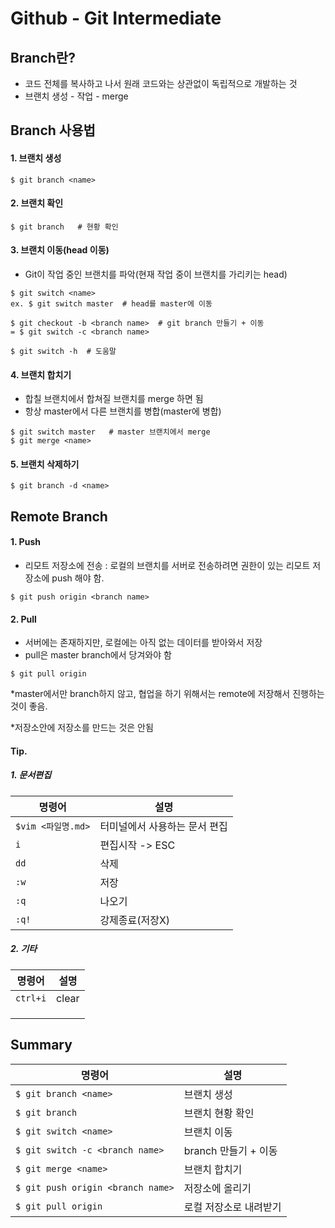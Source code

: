 # Github - Git Intermediate



## Branch란?

- 코드 전체를 복사하고 나서 원래 코드와는 상관없이 독립적으로 개발하는 것
- 브랜치 생성 - 작업 - merge



## Branch 사용법

#### 1. 브랜치 생성

```
$ git branch <name>
```



#### 2. 브랜치 확인

```
$ git branch   # 현황 확인
```



#### 3. 브랜치 이동(head 이동)

- Git이 작업 중인 브랜치를 파악(현재 작업 중이 브랜치를 가리키는 head)

```
$ git switch <name>
ex. $ git switch master  # head를 master에 이동
```

```
$ git checkout -b <branch name>  # git branch 만들기 + 이동
= $ git switch -c <branch name>
```

```
$ git switch -h  # 도움말
```



#### 4. 브랜치 합치기

- 합칠 브랜치에서 합쳐질 브랜치를 merge 하면 됨
- 항상 master에서 다른 브랜치를 병합(master에 병합)

```
$ git switch master   # master 브랜치에서 merge
$ git merge <name>
```



#### 5. 브랜치 삭제하기

```
$ git branch -d <name>
```



## Remote Branch

#### 1. Push

- 리모트 저장소에 전송 : 로컬의 브랜치를 서버로 전송하려면 권한이 있는 리모트 저장소에 push 해야 함.

```
$ git push origin <branch name>
```



#### 2. Pull

- 서버에는 존재하지만, 로컬에는 아직 없는 데이터를 받아와서 저장
- pull은 master branch에서 당겨와야 함

```
$ git pull origin 
```



*master에서만 branch하지 않고, 협업을 하기 위해서는 remote에 저장해서 진행하는 것이 좋음.

*저장소안에 저장소를 만드는 것은 안됨



#### Tip. 

##### 1. 문서편집

| 명령어             | 설명                          |
| ------------------ | ----------------------------- |
| `$vim <파일명.md>` | 터미널에서 사용하는 문서 편집 |
| `i`                | 편집시작 -> ESC               |
| `dd`               | 삭제                          |
| `:w`               | 저장                          |
| `:q`               | 나오기                        |
| `:q!`              | 강제종료(저장X)               |

##### 2. 기타

| 명령어   | 설명  |
| -------- | ----- |
| `ctrl+i` | clear |
|          |       |
|          |       |
|          |       |



## Summary

| 명령어                            | 설명                   |
| --------------------------------- | ---------------------- |
| `$ git branch <name>`             | 브랜치 생성            |
| `$ git branch `                   | 브랜치 현황 확인       |
| `$ git switch <name>`             | 브랜치 이동            |
| `$ git switch -c <branch name>`   | branch 만들기 + 이동   |
| `$ git merge <name>`              | 브랜치 합치기          |
| `$ git push origin <branch name>` | 저장소에 올리기        |
| `$ git pull origin`               | 로컬 저장소로 내려받기 |